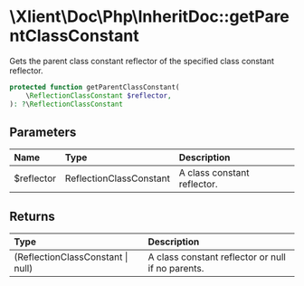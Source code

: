 # \\Xlient\\Doc\\Php\\InheritDoc::getParentClassConstant

Gets the parent class constant reflector of the specified class constant reflector.

```php
protected function getParentClassConstant(
    \ReflectionClassConstant $reflector,
): ?\ReflectionClassConstant
```

## Parameters

| Name | Type | Description |
| :--- | :--- | :--- |
| $reflector | ReflectionClassConstant | A class constant reflector. |

## Returns

| Type | Description |
| :--- | :--- |
| \(ReflectionClassConstant \| null\) | A class constant reflector or null if no parents. |